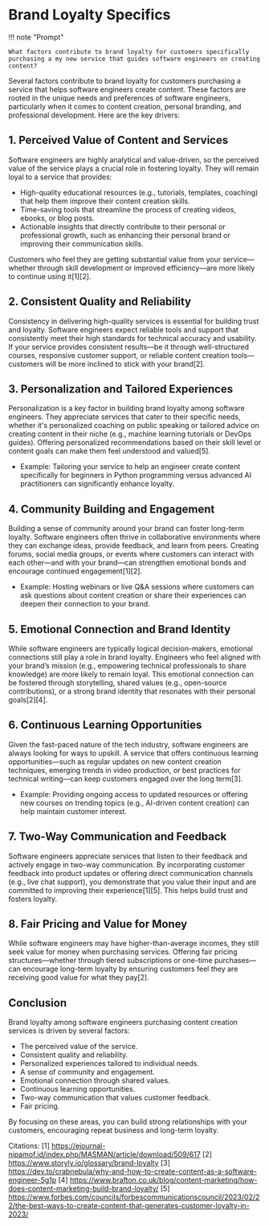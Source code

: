 # Brand Loyalty Specifics

!!! note "Prompt"

    What factors contribute to brand loyalty for customers specifically purchasing a my new service that guides software engineers on creating content? 

Several factors contribute to brand loyalty for customers purchasing a service that helps software engineers create content. These factors are rooted in the unique needs and preferences of software engineers, particularly when it comes to content creation, personal branding, and professional development. Here are the key drivers:

## 1. Perceived Value of Content and Services
Software engineers are highly analytical and value-driven, so the perceived value of the service plays a crucial role in fostering loyalty. They will remain loyal to a service that provides:
- High-quality educational resources (e.g., tutorials, templates, coaching) that help them improve their content creation skills.
- Time-saving tools that streamline the process of creating videos, ebooks, or blog posts.
- Actionable insights that directly contribute to their personal or professional growth, such as enhancing their personal brand or improving their communication skills.

Customers who feel they are getting substantial value from your service—whether through skill development or improved efficiency—are more likely to continue using it[1][2].

## 2. Consistent Quality and Reliability
Consistency in delivering high-quality services is essential for building trust and loyalty. Software engineers expect reliable tools and support that consistently meet their high standards for technical accuracy and usability. If your service provides consistent results—be it through well-structured courses, responsive customer support, or reliable content creation tools—customers will be more inclined to stick with your brand[2].

## 3. Personalization and Tailored Experiences
Personalization is a key factor in building brand loyalty among software engineers. They appreciate services that cater to their specific needs, whether it's personalized coaching on public speaking or tailored advice on creating content in their niche (e.g., machine learning tutorials or DevOps guides). Offering personalized recommendations based on their skill level or content goals can make them feel understood and valued[5].

- Example: Tailoring your service to help an engineer create content specifically for beginners in Python programming versus advanced AI practitioners can significantly enhance loyalty.

## 4. Community Building and Engagement
Building a sense of community around your brand can foster long-term loyalty. Software engineers often thrive in collaborative environments where they can exchange ideas, provide feedback, and learn from peers. Creating forums, social media groups, or events where customers can interact with each other—and with your brand—can strengthen emotional bonds and encourage continued engagement[1][2].

- Example: Hosting webinars or live Q&A sessions where customers can ask questions about content creation or share their experiences can deepen their connection to your brand.

## 5. Emotional Connection and Brand Identity
While software engineers are typically logical decision-makers, emotional connections still play a role in brand loyalty. Engineers who feel aligned with your brand’s mission (e.g., empowering technical professionals to share knowledge) are more likely to remain loyal. This emotional connection can be fostered through storytelling, shared values (e.g., open-source contributions), or a strong brand identity that resonates with their personal goals[2][4].

## 6. Continuous Learning Opportunities
Given the fast-paced nature of the tech industry, software engineers are always looking for ways to upskill. A service that offers continuous learning opportunities—such as regular updates on new content creation techniques, emerging trends in video production, or best practices for technical writing—can keep customers engaged over the long term[3].

- Example: Providing ongoing access to updated resources or offering new courses on trending topics (e.g., AI-driven content creation) can help maintain customer interest.

## 7. Two-Way Communication and Feedback
Software engineers appreciate services that listen to their feedback and actively engage in two-way communication. By incorporating customer feedback into product updates or offering direct communication channels (e.g., live chat support), you demonstrate that you value their input and are committed to improving their experience[1][5]. This helps build trust and fosters loyalty.

## 8. Fair Pricing and Value for Money
While software engineers may have higher-than-average incomes, they still seek value for money when purchasing services. Offering fair pricing structures—whether through tiered subscriptions or one-time purchases—can encourage long-term loyalty by ensuring customers feel they are receiving good value for what they pay[2].

## Conclusion
Brand loyalty among software engineers purchasing content creation services is driven by several factors:
- The perceived value of the service.
- Consistent quality and reliability.
- Personalized experiences tailored to individual needs.
- A sense of community and engagement.
- Emotional connection through shared values.
- Continuous learning opportunities.
- Two-way communication that values customer feedback.
- Fair pricing.

By focusing on these areas, you can build strong relationships with your customers, encouraging repeat business and long-term loyalty.

Citations:
[1] https://ejournal-nipamof.id/index.php/MASMAN/article/download/509/617
[2] https://www.storyly.io/glossary/brand-loyalty
[3] https://dev.to/crabnebula/why-and-how-to-create-content-as-a-software-engineer-5g1p
[4] https://www.brafton.co.uk/blog/content-marketing/how-does-content-marketing-build-brand-loyalty/
[5] https://www.forbes.com/councils/forbescommunicationscouncil/2023/02/22/the-best-ways-to-create-content-that-generates-customer-loyalty-in-2023/